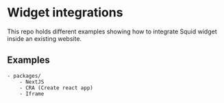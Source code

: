 # Widget integrations

This repo holds different examples showing how to integrate Squid widget inside an existing website. 

## Examples
```
- packages/
    - NextJS
    - CRA (Create react app)
    - Iframe
```